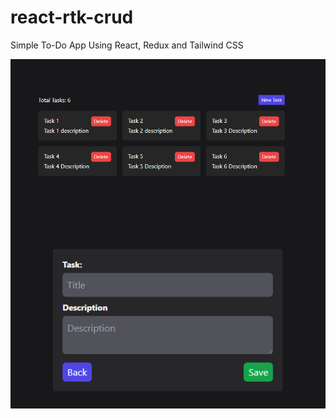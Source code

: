 # react-rtk-crud
Simple To-Do App Using React, Redux and Tailwind CSS
<p align="center">
<img src="./Captures/Tasks List.png"
     alt="Tasks Lists"
     style="float: left; margin-right: 10px;" />
 </p>    
 <p align="center">
<img src="./Captures/New Tasks.png"
     alt="Tasks Lists"
     style="float: left; margin-right: 10px;" />
</p>
